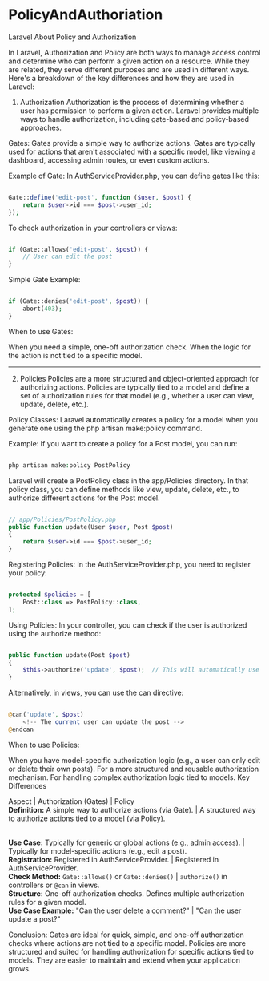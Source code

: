 # PolicyAndAuthoriation
Laravel About Policy and Authorization


In Laravel, Authorization and Policy are both ways to manage access control and determine who can perform a given action on a resource. While they are related, they serve different purposes and are used in different ways. Here's a breakdown of the key differences and how they are used in Laravel:

1. Authorization
Authorization is the process of determining whether a user has permission to perform a given action. Laravel provides multiple ways to handle authorization, including gate-based and policy-based approaches.

Gates: Gates provide a simple way to authorize actions. Gates are typically used for actions that aren't associated with a specific model, like viewing a dashboard, accessing admin routes, or even custom actions.

Example of Gate: In AuthServiceProvider.php, you can define gates like this:

```PHP

Gate::define('edit-post', function ($user, $post) {
    return $user->id === $post->user_id;
});


```

To check authorization in your controllers or views:

```php

if (Gate::allows('edit-post', $post)) {
    // User can edit the post
}


```

Simple Gate Example:

```php

if (Gate::denies('edit-post', $post)) {
    abort(403);
}


```

When to use Gates:

When you need a simple, one-off authorization check.
When the logic for the action is not tied to a specific model.

<hr>


2. Policies
Policies are a more structured and object-oriented approach for authorizing actions. Policies are typically tied to a model and define a set of authorization rules for that model (e.g., whether a user can view, update, delete, etc.).

Policy Classes: Laravel automatically creates a policy for a model when you generate one using the php artisan make:policy command.

Example: If you want to create a policy for a Post model, you can run:

```php

php artisan make:policy PostPolicy

```

Laravel will create a PostPolicy class in the app/Policies directory. In that policy class, you can define methods like view, update, delete, etc., to authorize different actions for the Post model.

```php

// app/Policies/PostPolicy.php
public function update(User $user, Post $post)
{
    return $user->id === $post->user_id;
}

```

Registering Policies: In the AuthServiceProvider.php, you need to register your policy:

```php

protected $policies = [
    Post::class => PostPolicy::class,
];


```


Using Policies: In your controller, you can check if the user is authorized using the authorize method:

```php

public function update(Post $post)
{
    $this->authorize('update', $post);  // This will automatically use the PostPolicy
}


```

Alternatively, in views, you can use the can directive:


```php

@can('update', $post)
    <!-- The current user can update the post -->
@endcan


```

When to use Policies:

When you have model-specific authorization logic (e.g., a user can only edit or delete their own posts).
For a more structured and reusable authorization mechanism.
For handling complex authorization logic tied to models.
Key Differences

Aspect	| Authorization (Gates)	| Policy
<br><b>Definition:</b> A simple way to authorize actions (via Gate).	| A structured way to authorize actions tied to a model (via Policy).

<br><b>Use Case:</b> Typically for generic or global actions (e.g., admin access).	| Typically for model-specific actions (e.g., edit a post).
<br><b>Registration:</b>	Registered in AuthServiceProvider.	| Registered in AuthServiceProvider.
<br><b>Check Method:</b>	``` Gate::allows() ``` or ``` Gate::denies() ```	| ``` authorize() ``` in controllers or ``` @can ``` in views.
<br><b>Structure:</b>	One-off authorization checks.	Defines multiple authorization rules for a given model.
<br><b>Use Case Example:</b>	"Can the user delete a comment?" |	"Can the user update a post?"


Conclusion:
Gates are ideal for quick, simple, and one-off authorization checks where actions are not tied to a specific model.
Policies are more structured and suited for handling authorization for specific actions tied to models. They are easier to maintain and extend when your application grows.

